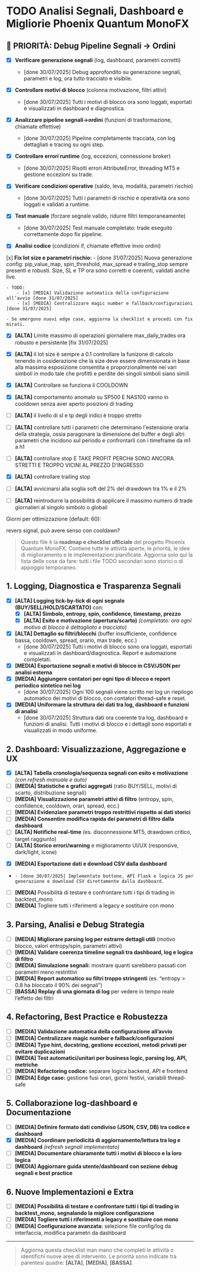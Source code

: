 # TODO Analisi Segnali, Dashboard e Migliorie Phoenix Quantum MonoFX



## 🚨 PRIORITÀ: Debug Pipeline Segnali → Ordini

- [x] **Verificare generazione segnali** (log, dashboard, parametri corretti)
    - [done 30/07/2025] Debug approfondito su generazione segnali, parametri e log, ora tutto tracciato e visibile.
- [x] **Controllare motivi di blocco** (colonna motivazione, filtri attivi)
    - [done 30/07/2025] Tutti i motivi di blocco ora sono loggati, esportati e visualizzati in dashboard e diagnostica.
- [x] **Analizzare pipeline segnali→ordini** (funzioni di trasformazione, chiamate effettive)
    - [done 30/07/2025] Pipeline completamente tracciata, con log dettagliati e tracing su ogni step.
- [x] **Controllare errori runtime** (log, eccezioni, connessione broker)
    - [done 30/07/2025] Risolti errori AttributeError, threading MT5 e gestione eccezioni su trade.
- [x] **Verificare condizioni operative** (saldo, leva, modalità, parametri rischio)
    - [done 30/07/2025] Tutti i parametri di rischio e operatività ora sono loggati e validati a runtime.
- [x] **Test manuale** (forzare segnale valido, ridurre filtri temporaneamente)
    - [done 30/07/2025] Test manuale completato: trade eseguito correttamente dopo fix pipeline.
- [x] **Analisi codice** (condizioni if, chiamate effettive invio ordini)


[x] **Fix lot size e parametri rischio:**
    - [done 31/07/2025] Nuova generazione config: pip_value_map, spin_threshold, max_spread e trailing_stop sempre presenti e robusti. Size, SL e TP ora sono corretti e coerenti, validati anche live.

    - TODO:
        - [x] [MEDIA] Validazione automatica della configurazione all’avvio [done 31/07/2025]
        - [x] [MEDIA] Centralizzare magic number e fallback/configurazioni [done 31/07/2025]

    - Se emergono nuovi edge case, aggiorna la checklist e procedi con fix mirati.


- [x] **[ALTA]** Limite massimo di operazioni giornaliere max_daily_trades ora robusto e persistente [fix 31/07/2025]

- [x] **[ALTA]** il lot size è sempre a 0.1 controllare la funizone di calcolo tenendo in cosiderazione che la size deve essere dimensionata in base alla massima esposizione consentita e proporzionalmente nei vari simboli in modo tale che profitti e perdite dei singoli simboli siano simili

- [x] **[ALTA]** Controllare se funziona il COOLDOWN

- [x] **[ALTA]** comportamento anomalo su SP500 E NAS100 vanno in cooldown senza aver aperto posizioni di trading

- [ ] **[ALTA]** il livello di sl e tp degli indici è troppo stretto 

- [ ] **[ALTA]** controllare tutti i parametri che determinano l'estensione oraria della    strategia, ossia paragonare la dimensione del buffer e degli altri parametri che incidono sul periodo e confrontarli con i timeframe da m1 a h1

- [ ] **[ALTA]** controllare stop E TAKE PROFIT PERCHé SONO ANCORA STRETTI E TROPPO VICINI AL PREZZO D'INGRESSO

- [x] **[ALTA]** controllare trailing stop

- [ ] **[ALTA]** avvicinarsi alla soglia soft del 2% del drawdown tra 1% e il 2%

- [ ] **[ALTA]** reintrodurre la possibilità di applicare il massimo numero di trade giornalieri al singolo simbolo o globali

Giorni per ottimizzazione (default: 60):

revers signal, può avere senso con cooldawn?



> Questo file è la **roadmap e checklist ufficiale** del progetto Phoenix Quantum MonoFX.
> Contiene tutte le attività aperte, le priorità, le idee di miglioramento e le implementazioni pianificate.
> Aggiorna solo qui la lista delle cose da fare: tutti i file TODO secondari sono storici o di appoggio temporaneo.


## 1. Logging, Diagnostica e Trasparenza Segnali

- [x] **[ALTA] Logging tick-by-tick di ogni segnale (BUY/SELL/HOLD/SCARTATO)** con:
    - [x] **[ALTA] Simbolo, entropy, spin, confidence, timestamp, prezzo**
    - [x] **[ALTA] Esito e motivazione (apertura/scarto)** *(completato: ora ogni motivo di blocco è dettagliato e tracciato)*
- [x] **[ALTA] Dettaglio su filtri/blocchi** (buffer insufficiente, confidence bassa, cooldown, spread, orario, max trade, ecc.)
    - [done 30/07/2025] Tutti i motivi di blocco sono ora loggati, esportati e visualizzati in dashboard/diagnostica. Report e automazione completati.
- [x] **[MEDIA] Esportazione segnali e motivi di blocco in CSV/JSON per analisi esterna**
- [x] **[MEDIA] Aggiungere contatori per ogni tipo di blocco e report periodico sintetico nei log**
    - [done 30/07/2025] Ogni 100 segnali viene scritto nei log un riepilogo automatico dei motivi di blocco, con contatori thread-safe e reset.
- [x] **[MEDIA] Uniformare la struttura dei dati tra log, dashboard e funzioni di analisi**
    - [done 30/07/2025] Struttura dati ora coerente tra log, dashboard e funzioni di analisi. Tutti i motivi di blocco e i dettagli sono esportati e visualizzati in modo uniforme.

## 2. Dashboard: Visualizzazione, Aggregazione e UX
- [x] **[ALTA] Tabella cronologia/sequenza segnali con esito e motivazione** *(con refresh manuale e auto)*
- [ ] **[MEDIA] Statistiche e grafici aggregati** (ratio BUY/SELL, motivi di scarto, distribuzione segnali)
- [ ] **[MEDIA] Visualizzazione parametri attivi di filtro** (entropy, spin, confidence, cooldown, orari, spread, ecc.)
- [ ] **[MEDIA] Evidenziare parametri troppo restrittivi rispetto ai dati storici**
- [ ] **[MEDIA] Consentire modifica rapida dei parametri di filtro dalla dashboard**
- [ ] **[ALTA] Notifiche real-time** (es. disconnessione MT5, drawdown critico, target raggiunto)
- [ ] **[ALTA] Storico errori/warning** e miglioramento UI/UX (responsive, dark/light, icone)
+ [x] **[MEDIA] Esportazione dati e download CSV dalla dashboard**
+     - [done 30/07/2025] Implementato bottone, API Flask e logica JS per generazione e download CSV direttamente dalla dashboard.
- [ ] **[MEDIA]** Possibilità di testare e confrontare tutti i tipi di trading in backtest_mono
- [ ] **[MEDIA]** Togliere tutti i riferimenti a legacy e sostituire con mono

## 3. Parsing, Analisi e Debug Strategia

- [ ] **[MEDIA] Migliorare parsing log per estrarre dettagli utili** (motivo blocco, valori entropy/spin, parametri attivi)
- [ ] **[MEDIA] Validare coerenza timeline segnali tra dashboard, log e logica di filtro**
- [ ] **[MEDIA] Simulazione segnali:** mostrare quanti sarebbero passati con parametri meno restrittivi
- [ ] **[MEDIA] Report automatico su filtri troppo stringenti** (es. “entropy > 0.8 ha bloccato il 90% dei segnali”)
- [ ] **[BASSA] Replay di una giornata di log** per vedere in tempo reale l’effetto dei filtri

## 4. Refactoring, Best Practice e Robustezza

- [ ] **[MEDIA] Validazione automatica della configurazione all’avvio**
- [ ] **[MEDIA] Centralizzare magic number e fallback/configurazioni**
- [ ] **[MEDIA] Type hint, docstring, gestione eccezioni, metodi privati per evitare duplicazioni**
- [ ] **[MEDIA] Test automatici/unitari per business logic, parsing log, API, metriche**
- [ ] **[MEDIA] Refactoring codice:** separare logica backend, API e frontend
- [ ] **[MEDIA] Edge case:** gestione fusi orari, giorni festivi, variabili thread-safe

## 5. Collaborazione log-dashboard e Documentazione

- [ ] **[MEDIA] Definire formato dati condiviso (JSON, CSV, DB) tra codice e dashboard**
- [x] **[MEDIA] Coordinare periodicità di aggiornamento/lettura tra log e dashboard** *(refresh segnali implementato)*
- [ ] **[MEDIA] Documentare chiaramente tutti i motivi di blocco e la loro logica**
- [ ] **[MEDIA] Aggiornare guida utente/dashboard con sezione debug segnali e best practice**

## 6. Nuove Implementazioni e Extra

- [ ] **[MEDIA] Possibilità di testare e confrontare tutti i tipi di trading in backtest_mono, segnalando la migliore configurazione**
- [ ] **[MEDIA] Togliere tutti i riferimenti a legacy e sostituire con mono**
- [ ] **[MEDIA] Configurazione avanzata:** selezione file config/log da interfaccia, modifica parametri da dashboard

---

> Aggiorna questa checklist man mano che completi le attività o identifichi nuove aree di intervento. Le priorità sono indicate tra parentesi quadre: **[ALTA]**, **[MEDIA]**, **[BASSA]**.
